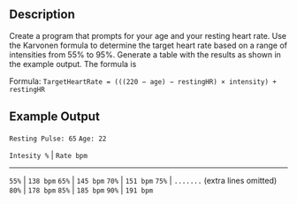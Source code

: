 ## Description 

Create a program that prompts for
your age and your resting heart rate. Use the Karvonen formula to determine the target heart rate based on a range of
intensities from 55% to 95%. Generate a table with the results
as shown in the example output. The formula is

Formula: `TargetHeartRate = (((220 − age) − restingHR) × intensity) + restingHR`

## Example Output

`Resting Pulse: 65`   `Age: 22`

`Intesity %`  |  `Rate bpm`
 --------       --------
 `55%`      | `138 bpm`
 `65%`      | `145 bpm`
 `70%`      | `151 bpm`
 `75%`      | `.......` (extra lines omitted)
 `80%`      | `178 bpm`
 `85%`      | `185 bpm`
 `90%`      | `191 bpm`